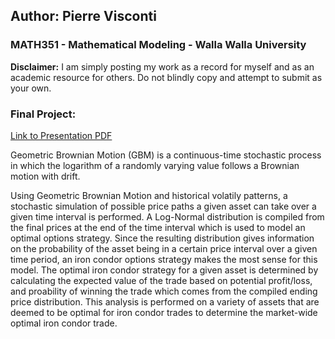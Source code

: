## Author: Pierre Visconti
### MATH351 - Mathematical Modeling - Walla Walla University

**Disclaimer:** I am simply posting my work as a record for myself and as an academic resource for others. Do not blindly copy and attempt to submit as your own. 

### Final Project: ###
[Link to Presentation PDF](final_project/math315_presentation.pdf)

Geometric Brownian Motion (GBM) is a continuous-time stochastic process in which the logarithm of a randomly varying value follows a Brownian motion with drift.

Using Geometric Brownian Motion and historical volatily patterns, a stochastic simulation of possible price paths a given asset can take over a given time interval is performed. A Log-Normal distribution is compiled from the final prices at the end of the time interval which is used to model an optimal options strategy. Since the resulting distribution gives information on the probability of the asset being in a certain price interval over a given time period, an iron condor options strategy makes the most sense for this model. The optimal iron condor strategy for a given asset is determined by calculating the expected value of the trade based on potential profit/loss, and proability of winning the trade which comes from the compiled ending price distribution. This analysis is performed on a variety of assets that are deemed to be optimal for iron condor trades to determine the market-wide optimal iron condor trade. 
